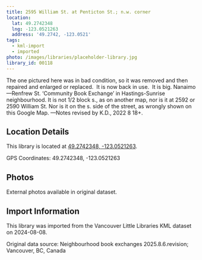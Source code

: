 ```yaml
---
title: 2595 William St. at Penticton St.; n.w. corner
location:
  lat: 49.2742348
  lng: -123.0521263
  address: '49.2742, -123.0521'
tags:
  - kml-import
  - imported
photo: /images/libraries/placeholder-library.jpg
library_id: 00118
---
```

The one pictured here was in bad condition, so it was removed and then repaired and enlarged or replaced.  It is now back in use.  It is big.
Nanaimo—Renfrew St.
‘Community Book Exchange’ in Hastings-Sunrise neighbourhood.
It is not 1/2 block s., as on another map, 
nor is it at 2592 or 2590 William St.
Nor is it on the s. side of the street, as wrongly shown on this Google Map.
—Notes revised by K.D., 2022 8 18+.

## Location Details

This library is located at [49.2742348, -123.0521263](https://www.google.com/maps?q=49.2742348,-123.0521263).

GPS Coordinates: 49.2742348, -123.0521263

## Photos

External photos available in original dataset.

## Import Information

This library was imported from the Vancouver Little Libraries KML dataset on 2024-08-08.

Original data source: Neighbourhood book exchanges 2025.8.6.revision; Vancouver, BC, Canada
